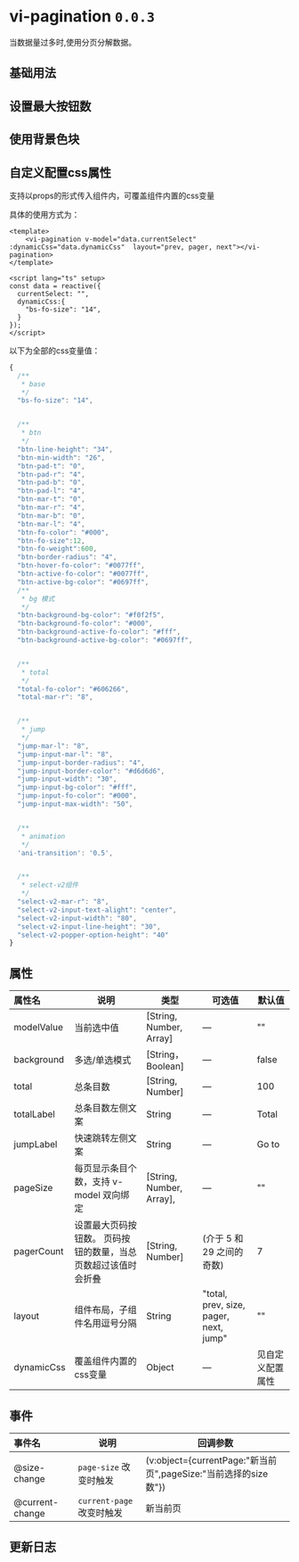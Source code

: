 # vi-pagination `0.0.3`

当数据量过多时,使用分页分解数据。

## 基础用法

<pagination-base></pagination-base>

## 设置最大按钮数

<pagination-pagerCount></pagination-pagerCount>

## 使用背景色块

<pagination-background></pagination-background>

## 自定义配置css属性

支持以props的形式传入组件内，可覆盖组件内置的css变量

具体的使用方式为：
```vue
<template>
    <vi-pagination v-model="data.currentSelect" :dynamicCss="data.dynamicCss"  layout="prev, pager, next"></vi-pagination>
</template>

<script lang="ts" setup>
const data = reactive({
  currentSelect: "",
  dynamicCss:{
    "bs-fo-size": "14",
  }
});
</script>
```

以下为全部的css变量值：

```js
{
  /**
   * base
   */
  "bs-fo-size": "14",


  /**
   * btn
   */
  "btn-line-height": "34",
  "btn-min-width": "26",
  "btn-pad-t": "0",
  "btn-pad-r": "4",
  "btn-pad-b": "0",
  "btn-pad-l": "4",
  "btn-mar-t": "0",
  "btn-mar-r": "4",
  "btn-mar-b": "0",
  "btn-mar-l": "4",
  "btn-fo-color": "#000",
  "btn-fo-size":12,
  "btn-fo-weight":600,
  "btn-border-radius": "4",
  "btn-hover-fo-color": "#0077ff",
  "btn-active-fo-color": "#0077ff",
  "btn-active-bg-color": "#0697ff",
  /**
   * bg 模式
   */
  "btn-background-bg-color": "#f0f2f5",
  "btn-background-fo-color": "#000",
  "btn-background-active-fo-color": "#fff",
  "btn-background-active-bg-color": "#0697ff",


  /**
   * total
   */
  "total-fo-color": "#606266",
  "total-mar-r": "8",


  /**
   * jump
   */
  "jump-mar-l": "8",
  "jump-input-mar-l": "8",
  "jump-input-border-radius": "4",
  "jump-input-border-color": "#d6d6d6",
  "jump-input-width": "30",
  "jump-input-bg-color": "#fff",
  "jump-input-fo-color": "#000",
  "jump-input-max-width": "50",


  /**
   * animation
   */
  'ani-transition': '0.5',


  /**
   * select-v2组件
   */
  "select-v2-mar-r": "8",
  "select-v2-input-text-alight": "center",
  "select-v2-input-width": "80",
  "select-v2-input-line-height": "30",
  "select-v2-popper-option-height": "40"
}
```

## 属性

| **属性名**  | **说明**                                             | **类型**                | **可选值**                              | **默认值**                   |
| :---------- | ---------------------------------------------------- | ----------------------- | --------------------------------------- | ---------------------------- |
| modelValue  | 当前选中值                                           | [String, Number, Array] | —                                       | ""                           |
| background | 多选/单选模式                                        | [String，Boolean] | —                       | false                  |
| total   | 总条目数                                         | [String, Number]  | —                                       | 100                        |
| totalLabel | 总条目数左侧文案                              | String                  | — | Total                     |
| jumpLabel | 快速跳转左侧文案                         | String           | —                                       | Go to                   |
| pageSize | 每页显示条目个数，支持 v-model 双向绑定 | [String, Number, Array], | — | ""                    |
| pagerCount | 设置最大页码按钮数。 页码按钮的数量，当总页数超过该值时会折叠        | [String, Number] | (介于 5 和 29 之间的奇数)                   | 7                        |
| layout | 组件布局，子组件名用逗号分隔                   | String                  | "total, prev, size, pager, next, jump" | ""                           |
| dynamicCss  | 覆盖组件内置的css变量 | Object                  | —                                       | 见自定义配置属性             |

## 事件

| **事件名**      | **说明**                  | **回调参数**                                                 |
| :-------------- | ------------------------- | ------------------------------------------------------------ |
| @size-change    | `page-size` 改变时触发    | (v:object={currentPage:"新当前页",pageSize:"当前选择的size数"}) |
| @current-change | `current-page` 改变时触发 | 新当前页                                                     |

## 更新日志